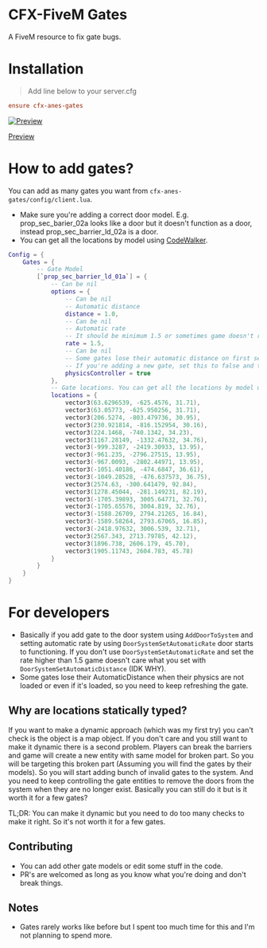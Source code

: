 # CFX-FiveM Gates

A FiveM resource to fix gate bugs.

# Installation

> Add line below to your server.cfg

```cfg
ensure cfx-anes-gates
```

[![Preview](https://img.youtube.com/vi/oCpvvmFc7fA/0.jpg)](https://www.youtube.com/watch?v=oCpvvmFc7fA)

[Preview](https://www.youtube.com/watch?v=oCpvvmFc7fA)

# How to add gates?

You can add as many gates you want from `cfx-anes-gates/config/client.lua`.

- Make sure you're adding a correct door model. E.g. prop_sec_barier_02a looks like a door but it doesn't function as a door, instead prop_sec_barrier_ld_02a is a door.
- You can get all the locations by model using [CodeWalker](https://github.com/dexyfex/CodeWalker).

```lua
Config = {
    Gates = {
        -- Gate Model
        [`prop_sec_barrier_ld_01a`] = {
            -- Can be nil
            options = {
                -- Can be nil
                -- Automatic distance
                distance = 1.0,
                -- Can be nil
                -- Automatic rate
                -- It should be minimum 1.5 or sometimes game doesn't recognize the automatic distance
                rate = 1.5,
                -- Can be nil
                -- Some gates lose their automatic distance on first set.
                -- If you're adding a new gate, set this to false and try the gate again and again. Keep this true if you see problems.
                physicsController = true
            },
            -- Gate locations. You can get all the locations by model using CodeWalker.
            locations = {
                vector3(63.6296539, -625.4576, 31.71),
                vector3(63.05773, -625.950256, 31.71),
                vector3(206.5274, -803.479736, 30.95),
                vector3(230.921814, -816.152954, 30.16),
                vector3(224.1468, -740.1342, 34.23),
                vector3(1167.28149, -1332.47632, 34.76),
                vector3(-999.3287, -2419.30933, 13.95),
                vector3(-961.235, -2796.27515, 13.95),
                vector3(-967.0093, -2802.44971, 13.95),
                vector3(-1051.40186, -474.6847, 36.61),
                vector3(-1049.28528, -476.637573, 36.75),
                vector3(2574.63, -300.641479, 92.84),
                vector3(1278.45044, -281.149231, 82.19),
                vector3(-1705.39893, 3005.64771, 32.76),
                vector3(-1705.65576, 3004.819, 32.76),
                vector3(-1588.26709, 2794.21265, 16.84),
                vector3(-1589.58264, 2793.67065, 16.85),
                vector3(-2418.97632, 3006.539, 32.71),
                vector3(2567.343, 2713.79785, 42.12),
                vector3(1896.738, 2606.179, 45.70),
                vector3(1905.11743, 2604.783, 45.78)
            }
        }
    }
}
```

# For developers

- Basically if you add gate to the door system using `AddDoorToSystem` and setting automatic rate by using `DoorSystemSetAutomaticRate` door starts to functioning. If you don't use `DoorSystemSetAutomaticRate` and set the rate higher than 1.5 game doesn't care what you set with `DoorSystemSetAutomaticDistance` (IDK WHY).
- Some gates lose their AutomaticDistance when their physics are not loaded or even if it's loaded, so you need to keep refreshing the gate.

## Why are locations statically typed?

If you want to make a dynamic approach (which was my first try) you can't check is the object is a map object. If you don't care and you still want to make it dynamic there is a second problem. Players can break the barriers and game will create a new entity with same model for broken part. So you will be targeting this broken part (Assuming you will find the gates by their models). So you will start adding bunch of invalid gates to the system. And you need to keep controlling the gate entities to remove the doors from the system when they are no longer exist. Basically you can still do it but is it worth it for a few gates?

TL;DR:
You can make it dynamic but you need to do too many checks to make it right. So it's not worth it for a few gates.

## Contributing

- You can add other gate models or edit some stuff in the code.
- PR's are welcomed as long as you know what you're doing and don't break things.

## Notes

- Gates rarely works like before but I spent too much time for this and I'm not planning to spend more.
